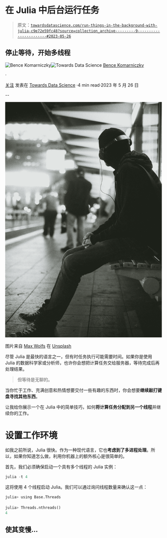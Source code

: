 # 在 Julia 中后台运行任务

> 原文：[`towardsdatascience.com/run-things-in-the-background-with-julia-c9e72e59fc48?source=collection_archive---------9-----------------------#2023-05-26`](https://towardsdatascience.com/run-things-in-the-background-with-julia-c9e72e59fc48?source=collection_archive---------9-----------------------#2023-05-26)

## 停止等待，开始多线程

[](https://niczky12.medium.com/?source=post_page-----c9e72e59fc48--------------------------------)![Bence Komarniczky](https://niczky12.medium.com/?source=post_page-----c9e72e59fc48--------------------------------)[](https://towardsdatascience.com/?source=post_page-----c9e72e59fc48--------------------------------)![Towards Data Science](https://towardsdatascience.com/?source=post_page-----c9e72e59fc48--------------------------------) [Bence Komarniczky](https://niczky12.medium.com/?source=post_page-----c9e72e59fc48--------------------------------)

·

[关注](https://medium.com/m/signin?actionUrl=https%3A%2F%2Fmedium.com%2F_%2Fsubscribe%2Fuser%2F29f55325f60b&operation=register&redirect=https%3A%2F%2Ftowardsdatascience.com%2Frun-things-in-the-background-with-julia-c9e72e59fc48&user=Bence+Komarniczky&userId=29f55325f60b&source=post_page-29f55325f60b----c9e72e59fc48---------------------post_header-----------) 发表在 [Towards Data Science](https://towardsdatascience.com/?source=post_page-----c9e72e59fc48--------------------------------) ·4 min read·2023 年 5 月 26 日[](https://medium.com/m/signin?actionUrl=https%3A%2F%2Fmedium.com%2F_%2Fvote%2Ftowards-data-science%2Fc9e72e59fc48&operation=register&redirect=https%3A%2F%2Ftowardsdatascience.com%2Frun-things-in-the-background-with-julia-c9e72e59fc48&user=Bence+Komarniczky&userId=29f55325f60b&source=-----c9e72e59fc48---------------------clap_footer-----------)

--

[](https://medium.com/m/signin?actionUrl=https%3A%2F%2Fmedium.com%2F_%2Fbookmark%2Fp%2Fc9e72e59fc48&operation=register&redirect=https%3A%2F%2Ftowardsdatascience.com%2Frun-things-in-the-background-with-julia-c9e72e59fc48&source=-----c9e72e59fc48---------------------bookmark_footer-----------)![](img/b6d8943bd405300d84e92529392e8559.png)

图片来自 [Max Wolfs](https://unsplash.com/ko/@yesterdazed?utm_source=medium&utm_medium=referral) 在 [Unsplash](https://unsplash.com/?utm_source=medium&utm_medium=referral)

尽管 Julia 是最快的语言之一，但有时任务执行可能需要时间。如果你是使用 Julia 的数据科学家或分析师，也许你会想把计算任务交给服务器，等待完成后再处理结果。

> 但等待是无聊的。

当你忙于工作、充满创意和热情想要交付一些有趣的东西时，你会想要**继续敲打键盘寻找其他东西**。

让我给你展示一个在 Julia 中的简单技巧，如何**将计算任务分配到另一个线程**并继续你的工作。

# 设置工作环境

如我之前所说，Julia 很快。作为一种现代语言，它也**考虑到了多进程处理**。所以，如果你知道怎么做，利用你机器上的额外核心是很简单的。

首先，我们必须确保启动一个具有多个线程的 Julia 实例：

```py
julia -t 4
```

这将使用 4 个线程启动 Julia。我们可以通过询问线程数量来确认这一点：

```py
julia> using Base.Threads

julia> Threads.nthreads()
4
```

## 使其变慢…
